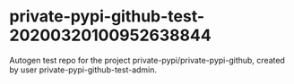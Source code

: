 # private-pypi-github-test-20200320100952638844
Autogen test repo for the project private-pypi/private-pypi-github, created by user private-pypi-github-test-admin.
